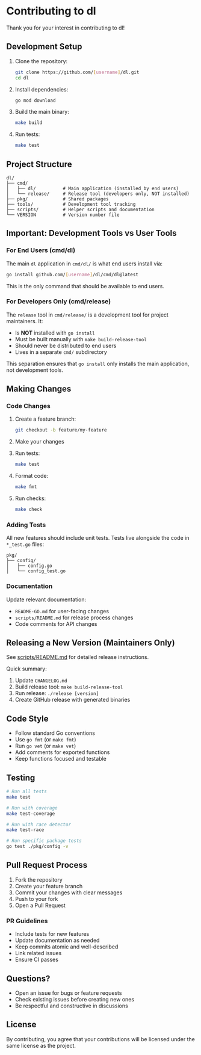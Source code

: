 # Contributing to dl

Thank you for your interest in contributing to dl!

## Development Setup

1. Clone the repository:
   ```bash
   git clone https://github.com/[username]/dl.git
   cd dl
   ```

2. Install dependencies:
   ```bash
   go mod download
   ```

3. Build the main binary:
   ```bash
   make build
   ```

4. Run tests:
   ```bash
   make test
   ```

## Project Structure

```
dl/
├── cmd/
│   ├── dl/          # Main application (installed by end users)
│   └── release/     # Release tool (developers only, NOT installed)
├── pkg/             # Shared packages
├── tools/           # Development tool tracking
├── scripts/         # Helper scripts and documentation
└── VERSION          # Version number file
```

## Important: Development Tools vs User Tools

### For End Users (cmd/dl)

The main `dl` application in `cmd/dl/` is what end users install via:

```bash
go install github.com/[username]/dl/cmd/dl@latest
```

This is the only command that should be available to end users.

### For Developers Only (cmd/release)

The `release` tool in `cmd/release/` is a development tool for project maintainers. It:

- Is **NOT** installed with `go install`
- Must be built manually with `make build-release-tool`
- Should never be distributed to end users
- Lives in a separate `cmd/` subdirectory

This separation ensures that `go install` only installs the main application, not development tools.

## Making Changes

### Code Changes

1. Create a feature branch:
   ```bash
   git checkout -b feature/my-feature
   ```

2. Make your changes

3. Run tests:
   ```bash
   make test
   ```

4. Format code:
   ```bash
   make fmt
   ```

5. Run checks:
   ```bash
   make check
   ```

### Adding Tests

All new features should include unit tests. Tests live alongside the code in `*_test.go` files:

```
pkg/
├── config/
│   ├── config.go
│   └── config_test.go
```

### Documentation

Update relevant documentation:
- `README-GO.md` for user-facing changes
- `scripts/README.md` for release process changes
- Code comments for API changes

## Releasing a New Version (Maintainers Only)

See [scripts/README.md](scripts/README.md) for detailed release instructions.

Quick summary:
1. Update `CHANGELOG.md`
2. Build release tool: `make build-release-tool`
3. Run release: `./release [version]`
4. Create GitHub release with generated binaries

## Code Style

- Follow standard Go conventions
- Use `go fmt` (or `make fmt`)
- Run `go vet` (or `make vet`)
- Add comments for exported functions
- Keep functions focused and testable

## Testing

```bash
# Run all tests
make test

# Run with coverage
make test-coverage

# Run with race detector
make test-race

# Run specific package tests
go test ./pkg/config -v
```

## Pull Request Process

1. Fork the repository
2. Create your feature branch
3. Commit your changes with clear messages
4. Push to your fork
5. Open a Pull Request

### PR Guidelines

- Include tests for new features
- Update documentation as needed
- Keep commits atomic and well-described
- Link related issues
- Ensure CI passes

## Questions?

- Open an issue for bugs or feature requests
- Check existing issues before creating new ones
- Be respectful and constructive in discussions

## License

By contributing, you agree that your contributions will be licensed under the same license as the project.

